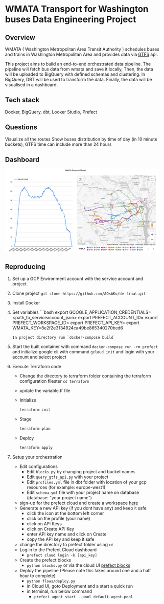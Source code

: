 # WMATA Transport for Washington buses Data Engineering Project
 
## Overview
WMATA ( Washington Metropolitan Area Transit Authority ) schedules buses and trains in Washington Metropolitan Area and provides
data via [GTFS](https://gtfs.org/) api. 

This project aims to build an end-to-end orchestrated data pipeline. The pipeline will fetch bus data from wmata and save it locally, Then, the data will be uploaded to BigQuery with defined schemas and clustering. In BigQuery, DBT will be used to transform the data. Finally, the data will be visualised in a dashboard.

## Tech stack
Docker, BigQuery, dbt, Looker Studio, Prefect

## Questions
Visualize all the routes
Show buses distribution by time of day (in 10 minute buckets), GTFS time can include more than 24 hours

## Dashboard
<p align="center">
<img src="assets/dashboard.png" width="800">
</p>

## Reproducing

1. Set up a GCP Environment account with the service account and project. 
2. Clone project ```git clone https://github.com/AQsAKo/de-final.git```
3. Install Docker
4. Set variables ```bash
    export GOOGLE_APPLICATION_CREDENTIALS=<path_to_serviceaccount_json>
    export PREFECT_ACCOUNT_ID=<prefect-account-id>
    export PREFECT_WORKSPACE_ID=<prefect-workspace-id>
    export PREFECT_API_KEY=<prefect-key>
    export WMATA_KEY=8e2f2e3134924ca49be865340270bed6
    ```
    In project directory run `docker-compose build`
5. Start the built container with command `docker-compose run -rm prefect` 
    and initialize google cli with command `gcloud init` and login with your account and select project
6. Execute Terraform code
    - Change the directory to terraform folder containing the terraform configuration filester
      `cd terraform`
    
    - update the variable.tf file
    	   
    - Initialize 
      ```bash
      terraform init
      ```
    - Stage
      ```bash
      terraform plan
      ```
    - Deploy
      ```bash
      terraform apply
      ```
   
7. Setup your orchestration
	- Edit configurations
		- Edit `blocks.py` by changing project and bucket names
		- Edit `query_gtfs_api.py` with your project 
		- Edit `profiles.yml` file in dbt folder with location of your gcp resources (for example: europe-west1)
		- Edit `schema.yml` file with your project name on database (database: "your project name")
	- sign-up for the prefect cloud and create a workspace [here](https://app.prefect.cloud/auth/login)
	-  Generate a new API key (if you dont have any) and keep it safe 
		- click the icon at the bottom left corner
		- click on the profile (your name)
		- click on API Keys
		- click on Create API Key
		- enter API key name and click on Create
		- copy the API key and keep it safe
	- change the directory to prefect folder using `cd`
	- Log in to the Prefect Cloud dashboard		
		- `prefect cloud login -k [api_key]`
	- Create the prefect blocks
		- `python blocks.py` or  via the cloud UI [prefect blocks](https://docs.prefect.io/concepts/blocks/)
	- Deploy the pipeline (Please note this takes around one and a half hour to complete)
		- `python flows/deploy.py`
		- in Cloud UI, goto Deployment and a start a quick run
		- in terminal, run below command
			- `prefect agent start --pool default-agent-pool`